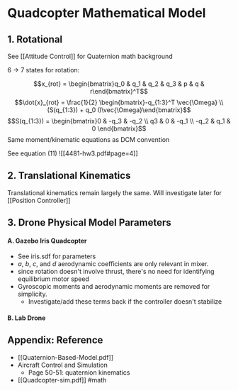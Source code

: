 # Quadcopter Mathematical Model

## 1. Rotational
See [[Attitude Control]] for Quaternion math background

6 -> 7 states for rotation:

$$x_{rot} = \begin{bmatrix}q_0 & q_1 & q_2 & q_3 & p & q & r\end{bmatrix}^T$$
$$\dot{x}_{rot} = \frac{1}{2} \begin{bmatrix}-q_{1:3}^T  \vec{\Omega} \\ (S(q_{1:3}) + q_0 I)\vec{\Omega}\end{bmatrix}$$
$$S(q_{1:3}) = \begin{bmatrix}0 & -q_3 & -q_2 \\ q3 & 0 & -q_1 \\ -q_2 & q_1 & 0 \end{bmatrix}$$
Same moment/kinematic equations as DCM convention

See equation (11) ![[4481-hw3.pdf#page=4]]
## 2. Translational Kinematics
Translational kinematics remain largely the same. Will investigate later for [[Position Controller]]

## 3. Drone Physical Model Parameters

#### A. Gazebo Iris Quadcopter
- See iris.sdf for parameters
- $a$, $b$, $c$, and $d$ aerodynamic coefficients are only relevant in mixer. 
- since rotation doesn't involve thrust, there's no need for identifying equilibrium motor speed
- Gyroscopic moments and aerodynamic moments are removed for simplicity.
	- Investigate/add these terms back if the controller doesn't stabilize


#### B. Lab Drone

## Appendix: Reference
- [[Quaternion-Based-Model.pdf]]
- Aircraft Control and Simulation
	- Page 50-51: quaternion kinematics
- [[Quadcopter-sim.pdf]]
#math 